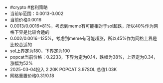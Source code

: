 - #crypto #套利策略
- 当前lp范围：0.0013-0.002
- 当前价格0.0016
- 0.0013/0.0016=81%，考虑到meme有可能相对于sol超跌，所以40%作为网格下界是比较合适的
- 0.002/0.0016=125%，考虑到meme有可能超涨，所以45%作为网格上界是比较合适的
- sol上界定为180，下界定为100
- popcat当前价格：0.2233，下界为定为0.14，跌幅为38%，上界定为0.34，涨幅为52%
- 2025-03-04投入 2.20K POPCAT 3.97SOL 总值1.03K
- 网格重置价格0.31/0.18